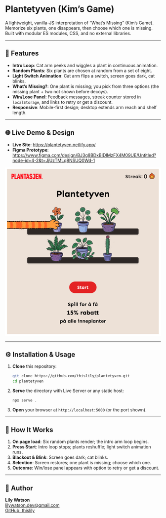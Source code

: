 # Plantetyven (Kim’s Game)

A lightweight, vanilla-JS interpretation of “What’s Missing” (Kim’s Game). Memorize six plants, one disappears, then choose which one is missing. Built with modular ES modules, CSS, and no external libraries.

---

## 🚀 Features

- **Intro Loop**: Cat arm peeks and wiggles a plant in continuous animation.
- **Random Plants**: Six plants are chosen at random from a set of eight.
- **Light Switch Animation**: Cat arm flips a switch, screen goes dark, cat blinks.
- **What’s Missing?**: One plant is missing; you pick from three options (the missing plant + two not shown before decoys).
- **Win/Lose Panel**: Feedback messages, streak counter stored in `localStorage`, and links to retry or get a discount.
- **Responsive**: Mobile-first design; desktop extends arm reach and shelf length.

---

## 🌐 Live Demo & Design

- **Live Site**: https://plantetyven.netlify.app/
- **Figma Prototype**: https://www.figma.com/design/BJ3g8BDxBIDlMzFX4M09UE/Untitled?node-id=4-2&t=JjUzTMLq8NSUQ0Wd-1

![App Screenshot](images/screenshot.png)


---

## ⚙️ Installation & Usage

1. **Clone** this repository:
   ```bash
   git clone https://github.com/thislily/plantetyven.git
   cd plantetyven
   ```
2. **Serve** the directory with Live Server or any static host:
   ```bash
   npx serve .
   ```
3. **Open** your browser at `http://localhost:5000` (or the port shown).

---

## 📝 How It Works

1. **On page load**: Six random plants render; the intro arm loop begins.
2. **Press Start**: Intro loop stops; plants reshuffle; light switch animation runs.
3. **Blackout & Blink**: Screen goes dark; cat blinks.
4. **Selection**: Screen restores; one plant is missing; choose which one.
5. **Outcome**: Win/lose panel appears with option to retry or get a discount.

---

## 📄 Author

**Lily Watson**  
[lilywatson.dev@gmail.com](mailto:lilywatson.dev@gmail.com)  
[GitHub: thislily](https://github.com/thislily)


